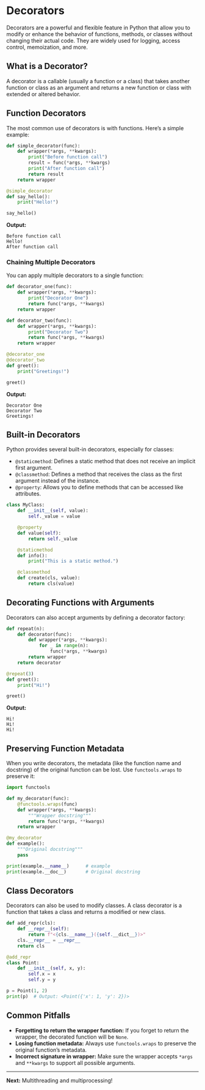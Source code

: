 # Decorators

Decorators are a powerful and flexible feature in Python that allow you to modify or enhance the behavior of functions, methods, or classes without changing their actual code. They are widely used for logging, access control, memoization, and more.

## What is a Decorator?

A decorator is a callable (usually a function or a class) that takes another function or class as an argument and returns a new function or class with extended or altered behavior.

## Function Decorators

The most common use of decorators is with functions. Here’s a simple example:

```python
def simple_decorator(func):
    def wrapper(*args, **kwargs):
        print("Before function call")
        result = func(*args, **kwargs)
        print("After function call")
        return result
    return wrapper

@simple_decorator
def say_hello():
    print("Hello!")

say_hello()
```

**Output:**

```
Before function call
Hello!
After function call
```

### Chaining Multiple Decorators

You can apply multiple decorators to a single function:

```python
def decorator_one(func):
    def wrapper(*args, **kwargs):
        print("Decorator One")
        return func(*args, **kwargs)
    return wrapper

def decorator_two(func):
    def wrapper(*args, **kwargs):
        print("Decorator Two")
        return func(*args, **kwargs)
    return wrapper

@decorator_one
@decorator_two
def greet():
    print("Greetings!")

greet()
```

**Output:**

```
Decorator One
Decorator Two
Greetings!
```

## Built-in Decorators

Python provides several built-in decorators, especially for classes:

- `@staticmethod`: Defines a static method that does not receive an implicit first argument.
- `@classmethod`: Defines a method that receives the class as the first argument instead of the instance.
- `@property`: Allows you to define methods that can be accessed like attributes.

```python
class MyClass:
    def __init__(self, value):
        self._value = value

    @property
    def value(self):
        return self._value

    @staticmethod
    def info():
        print("This is a static method.")

    @classmethod
    def create(cls, value):
        return cls(value)
```

## Decorating Functions with Arguments

Decorators can also accept arguments by defining a decorator factory:

```python
def repeat(n):
    def decorator(func):
        def wrapper(*args, **kwargs):
            for _ in range(n):
                func(*args, **kwargs)
        return wrapper
    return decorator

@repeat(3)
def greet():
    print("Hi!")

greet()
```

**Output:**

```
Hi!
Hi!
Hi!
```

## Preserving Function Metadata

When you write decorators, the metadata (like the function name and docstring) of the original function can be lost. Use `functools.wraps` to preserve it:

```python
import functools

def my_decorator(func):
    @functools.wraps(func)
    def wrapper(*args, **kwargs):
        """Wrapper docstring"""
        return func(*args, **kwargs)
    return wrapper

@my_decorator
def example():
    """Original docstring"""
    pass

print(example.__name__)      # example
print(example.__doc__)       # Original docstring
```

## Class Decorators

Decorators can also be used to modify classes. A class decorator is a function that takes a class and returns a modified or new class.

```python
def add_repr(cls):
    def __repr__(self):
        return f"<{cls.__name__}({self.__dict__})>"
    cls.__repr__ = __repr__
    return cls

@add_repr
class Point:
    def __init__(self, x, y):
        self.x = x
        self.y = y

p = Point(1, 2)
print(p)  # Output: <Point({'x': 1, 'y': 2})>
```

## Common Pitfalls

- **Forgetting to return the wrapper function:** If you forget to return the wrapper, the decorated function will be `None`.
- **Losing function metadata:** Always use `functools.wraps` to preserve the original function’s metadata.
- **Incorrect signature in wrapper:** Make sure the wrapper accepts `*args` and `**kwargs` to support all possible arguments.

---

**Next:** Multithreading and multiprocessing!
